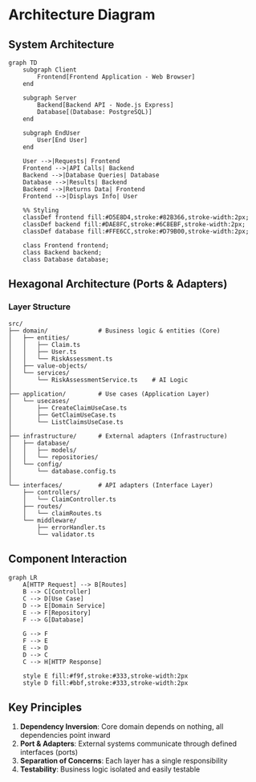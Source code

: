 # Architecture Diagram

## System Architecture

```mermaid
graph TD
    subgraph Client
        Frontend[Frontend Application - Web Browser]
    end

    subgraph Server
        Backend[Backend API - Node.js Express]
        Database[(Database: PostgreSQL)]
    end

    subgraph EndUser
        User[End User]
    end

    User -->|Requests| Frontend
    Frontend -->|API Calls| Backend
    Backend -->|Database Queries| Database
    Database -->|Results| Backend
    Backend -->|Returns Data| Frontend
    Frontend -->|Displays Info| User

    %% Styling
    classDef frontend fill:#D5E8D4,stroke:#82B366,stroke-width:2px;
    classDef backend fill:#DAE8FC,stroke:#6C8EBF,stroke-width:2px;
    classDef database fill:#FFE6CC,stroke:#D79B00,stroke-width:2px;

    class Frontend frontend;
    class Backend backend;
    class Database database;
```

## Hexagonal Architecture (Ports & Adapters)

### Layer Structure

```
src/
├── domain/              # Business logic & entities (Core)
│   ├── entities/
│   │   ├── Claim.ts
│   │   ├── User.ts
│   │   └── RiskAssessment.ts
│   ├── value-objects/
│   └── services/
│       └── RiskAssessmentService.ts    # AI Logic
│
├── application/         # Use cases (Application Layer)
│   └── usecases/
│       ├── CreateClaimUseCase.ts
│       ├── GetClaimUseCase.ts
│       └── ListClaimsUseCase.ts
│
├── infrastructure/      # External adapters (Infrastructure)
│   ├── database/
│   │   ├── models/
│   │   └── repositories/
│   └── config/
│       └── database.config.ts
│
└── interfaces/          # API adapters (Interface Layer)
    ├── controllers/
    │   └── ClaimController.ts
    ├── routes/
    │   └── claimRoutes.ts
    └── middleware/
        ├── errorHandler.ts
        └── validator.ts
```

## Component Interaction

```mermaid
graph LR
    A[HTTP Request] --> B[Routes]
    B --> C[Controller]
    C --> D[Use Case]
    D --> E[Domain Service]
    E --> F[Repository]
    F --> G[Database]
    
    G --> F
    F --> E
    E --> D
    D --> C
    C --> H[HTTP Response]
    
    style E fill:#f9f,stroke:#333,stroke-width:2px
    style D fill:#bbf,stroke:#333,stroke-width:2px
```

## Key Principles

1. **Dependency Inversion**: Core domain depends on nothing, all dependencies point inward
2. **Port & Adapters**: External systems communicate through defined interfaces (ports)
3. **Separation of Concerns**: Each layer has a single responsibility
4. **Testability**: Business logic isolated and easily testable

